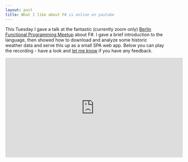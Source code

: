 ```yaml
---
layout: post
title: What I like about F# is online on youtube
---
```


This Tuesday I gave a talk at the fantastic (currently zoom only) [Berlin Functional Programming Meetup](https://www.meetup.com/Berlin-Functional-Programming-Group) about F#. I gave a brief introduction to the language, then showed how to download and analyze some historic weather data and serve this up as a small SPA web app. Below you can play the recording - have a look and [let me know](https://twitter.com/intent/tweet?screen_name=DanyX23&ref_src=twsrc%5Etfw) if you have any feedback.

<iframe width="560" height="315" src="https://www.youtube-nocookie.com/embed/0CMnvI8ArRg" frameborder="0" allow="accelerometer; autoplay; clipboard-write; encrypted-media; gyroscope; picture-in-picture" allowfullscreen></iframe>